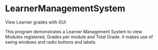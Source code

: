 # LearnerManagementSystem
View Learner grades with GUI

This program demonstrates a Learner Management System to view Modules registered, Grades per module and Total Grade. It makes use of swing windows and radio buttons and labels.
